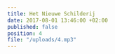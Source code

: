 ```yaml
---
title: Het Nieuwe Schilderij
date: 2017-08-01 13:46:00 +02:00
published: false
position: 4
file: "/uploads/4.mp3"
---
```

